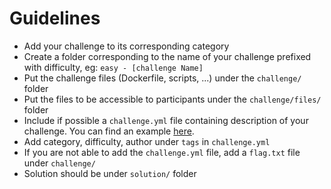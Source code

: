 # Guidelines
- Add your challenge to its corresponding category
- Create a folder corresponding to the name of your challenge prefixed with difficulty, eg: `easy - [challenge Name]`
- Put the challenge files (Dockerfile, scripts, ...) under the `challenge/` folder
- Put the files to be accessible to participants under the `challenge/files/` folder
- Include if possible a `challenge.yml` file containing description of your challenge. You can find an example 
[here](https://github.com/CTFd/ctfcli/blob/master/ctfcli/spec/challenge-example.yml).
- Add category, difficulty, author under `tags` in `challenge.yml`
- If you are not able to add the `challenge.yml` file, add a `flag.txt` file under `challenge/`
- Solution should be under `solution/` folder
